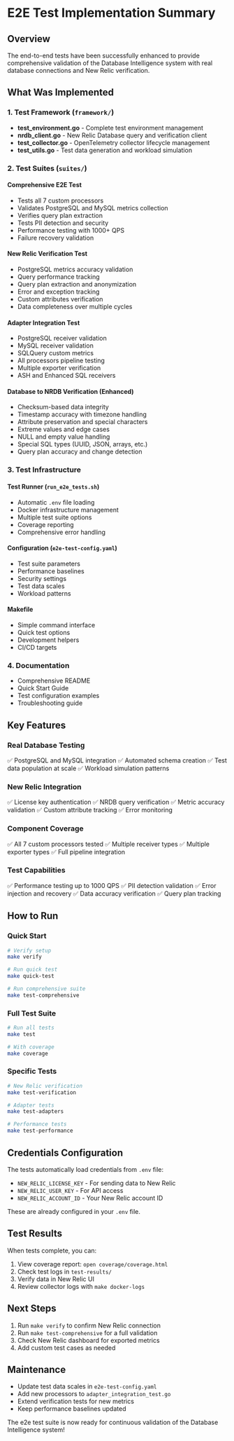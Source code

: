 # E2E Test Implementation Summary

## Overview

The end-to-end tests have been successfully enhanced to provide comprehensive validation of the Database Intelligence system with real database connections and New Relic verification.

## What Was Implemented

### 1. Test Framework (`framework/`)
- **test_environment.go** - Complete test environment management
- **nrdb_client.go** - New Relic Database query and verification client  
- **test_collector.go** - OpenTelemetry collector lifecycle management
- **test_utils.go** - Test data generation and workload simulation

### 2. Test Suites (`suites/`)

#### Comprehensive E2E Test
- Tests all 7 custom processors
- Validates PostgreSQL and MySQL metrics collection
- Verifies query plan extraction
- Tests PII detection and security
- Performance testing with 1000+ QPS
- Failure recovery validation

#### New Relic Verification Test  
- PostgreSQL metrics accuracy validation
- Query performance tracking
- Query plan extraction and anonymization
- Error and exception tracking
- Custom attributes verification
- Data completeness over multiple cycles

#### Adapter Integration Test
- PostgreSQL receiver validation
- MySQL receiver validation  
- SQLQuery custom metrics
- All processors pipeline testing
- Multiple exporter verification
- ASH and Enhanced SQL receivers

#### Database to NRDB Verification (Enhanced)
- Checksum-based data integrity
- Timestamp accuracy with timezone handling
- Attribute preservation and special characters
- Extreme values and edge cases
- NULL and empty value handling
- Special SQL types (UUID, JSON, arrays, etc.)
- Query plan accuracy and change detection

### 3. Test Infrastructure

#### Test Runner (`run_e2e_tests.sh`)
- Automatic `.env` file loading
- Docker infrastructure management
- Multiple test suite options
- Coverage reporting
- Comprehensive error handling

#### Configuration (`e2e-test-config.yaml`)
- Test suite parameters
- Performance baselines
- Security settings
- Test data scales
- Workload patterns

#### Makefile
- Simple command interface
- Quick test options
- Development helpers
- CI/CD targets

### 4. Documentation
- Comprehensive README
- Quick Start Guide
- Test configuration examples
- Troubleshooting guide

## Key Features

### Real Database Testing
✅ PostgreSQL and MySQL integration
✅ Automated schema creation
✅ Test data population at scale
✅ Workload simulation patterns

### New Relic Integration
✅ License key authentication
✅ NRDB query verification
✅ Metric accuracy validation
✅ Custom attribute tracking
✅ Error monitoring

### Component Coverage
✅ All 7 custom processors tested
✅ Multiple receiver types
✅ Multiple exporter types
✅ Full pipeline integration

### Test Capabilities
✅ Performance testing up to 1000 QPS
✅ PII detection validation
✅ Error injection and recovery
✅ Data accuracy verification
✅ Query plan tracking

## How to Run

### Quick Start
```bash
# Verify setup
make verify

# Run quick test
make quick-test

# Run comprehensive suite
make test-comprehensive
```

### Full Test Suite
```bash
# Run all tests
make test

# With coverage
make coverage
```

### Specific Tests
```bash
# New Relic verification
make test-verification

# Adapter tests
make test-adapters

# Performance tests
make test-performance
```

## Credentials Configuration

The tests automatically load credentials from `.env` file:
- `NEW_RELIC_LICENSE_KEY` - For sending data to New Relic
- `NEW_RELIC_USER_KEY` - For API access
- `NEW_RELIC_ACCOUNT_ID` - Your New Relic account ID

These are already configured in your `.env` file.

## Test Results

When tests complete, you can:
1. View coverage report: `open coverage/coverage.html`
2. Check test logs in `test-results/`
3. Verify data in New Relic UI
4. Review collector logs with `make docker-logs`

## Next Steps

1. Run `make verify` to confirm New Relic connection
2. Run `make test-comprehensive` for a full validation
3. Check New Relic dashboard for exported metrics
4. Add custom test cases as needed

## Maintenance

- Update test data scales in `e2e-test-config.yaml`
- Add new processors to `adapter_integration_test.go`
- Extend verification tests for new metrics
- Keep performance baselines updated

The e2e test suite is now ready for continuous validation of the Database Intelligence system!
